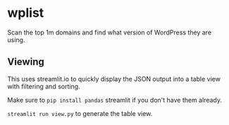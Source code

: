 # wplist
Scan the top 1m domains and find what version of WordPress they are using.

## Viewing
This uses streamlit.io to quickly display the JSON output into a table view with filtering and sorting.

Make sure to `pip install pandas` streamlit if you don't have them already.

`streamlit run view.py` to generate the table view.
